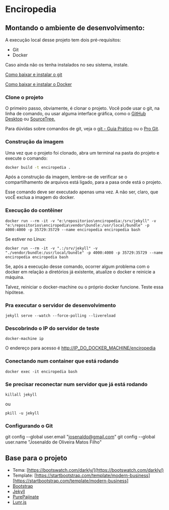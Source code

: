 # Enciropedia

## Montando o ambiente de desenvolvimento:

A execução local desse projeto tem dois pré-requisitos:

- Git
- Docker

Caso ainda não os tenha instalados no seu sistema, instale.

[Como baixar e instalar o git](https://git-scm.com/book/pt-br/v2/Come%C3%A7ando-Instalando-o-Git)

[Como baixar e instalar o Docker](https://www.docker.com/get-started)

### Clone o projeto

O primeiro passo, obviamente, é clonar o projeto. Você pode usar o git, na linha de comando, ou usar alguma interface gráfica, como o [GitHub Desktop](https://desktop.github.com/) ou [SourceTree.](https://www.sourcetreeapp.com/)

Para dúvidas sobre comandos de git, veja o [git - Guia Prático](https://rogerdudler.github.io/git-guide/index.pt_BR.html) ou o [Pro Git](https://git-scm.com/book/pt-br/v2).

### Construção da imagem

Uma vez que o projeto foi clonado, abra um terminal na pasta do projeto e execute o comando:

```sh
docker build -t enciropedia .
```

Após a construção da imagem, lembre-se de verificar se o compartilhamento de arquivos está ligado, para a pasa onde está o projeto.

Esse comando deve ser executado apenas uma vez. A não ser, claro, que vocÊ exclua a imagem do docker.

### Execução do contêiner

```shell
docker run --rm -it -v "e:\repositorios\enciropedia:/srv/jekyll" -v "e:\repositorios\enciropedia\vendor\bundle:/usr/local/bundle" -p 4000:4000 -p 35729:35729 --name enciropedia enciropedia bash
```

Se estiver no Linux:

```shell
docker run --rm -it -v ".:/srv/jekyll" -v "./vendor/bundle:/usr/local/bundle" -p 4000:4000 -p 35729:35729 --name enciropedia enciropedia bash
```


Se, após a execução desse comando, ocorrer algum problema com o docker em relação a diretórios já existente, atualize o docker e reinicie a máquina.

Talvez, reiniciar o docker-machine ou o próprio docker funcione. Teste essa hipótese.

### Pra executar o servidor de desenvolvimento

```shell
jekyll serve --watch --force-polling --livereload
```

### Descobrindo o IP do servidor de teste

```shell
docker-machine ip
```

O endereço para acesso é [http://IP_DO_DOCKER_MACHINE/enciropedia]([http://IP_DO_DOCKER_MACHINE/enciropedia])

### Conectando num container que está rodando

```shell
docker exec -it enciropedia bash
```

### Se precisar reconectar num servidor que já está rodando

```shell
killall jekyll
```

ou

```shell
pkill -u jekyll
```

### Configurando o Git

git config --global user.email "josenaldo@gmail.com"
git config --global user.name "Josenaldo de Oliveira Matos Filho"

## Base para o projeto

- Tema: [https://bootswatch.com/darkly/](https://bootswatch.com/darkly/)
- Template: [https://startbootstrap.com/template/modern-business][https://startbootstrap.com/template/modern-business]
- [Bootstrap](https://getbootstrap.com/)
- [Jekyll](http://jekyllrb.com/)
- [PurePajinate](https://github.com/obuisard/purePajinate)
- [Lunr.js](https://lunrjs.com/)